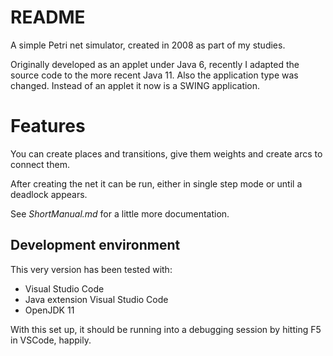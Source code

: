 # README

A simple Petri net simulator, created in 2008 as part of my studies.

Originally developed as an applet under Java 6, recently I adapted the
source code to the more recent Java 11. Also the application type was
changed. Instead of an applet it now is a SWING application.

# Features
You can create places and transitions, give them weights and create arcs
to connect them.

After creating the net it can be run, either in single step mode or 
until a deadlock appears.

See *ShortManual.md* for a little more documentation.

## Development environment

This very version has been tested with:

* Visual Studio Code
* Java extension Visual Studio Code
* OpenJDK 11

With this set up, it should be running into a debugging session by 
hitting F5 in VSCode, happily.
